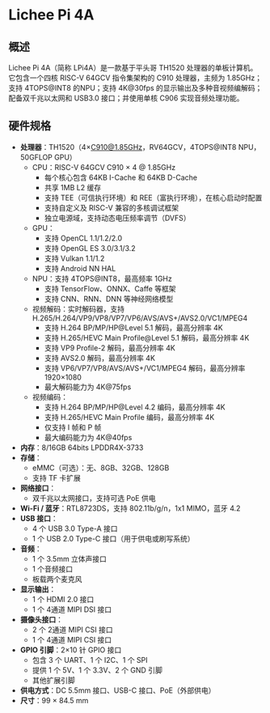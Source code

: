 # Lichee Pi 4A

## 概述

Lichee Pi 4A（简称 LPi4A）是一款基于平头哥 TH1520 处理器的单板计算机。它包含一个四核 RISC-V 64GCV 指令集架构的 C910 处理器，主频为 1.85GHz；支持 4TOPS@INT8 的NPU；支持 4K@30fps 的显示输出及多种音视频编解码；配备双千兆以太网和 USB3.0 接口；并使用单核 C906 实现音频处理功能。

## 硬件规格
- **处理器**：TH1520（4×C910@1.85GHz，RV64GCV，4TOPS@INT8 NPU，50GFLOP GPU）
  - CPU：RISC-V 64GCV C910 × 4 @ 1.85GHz
    - 每个核心包含 64KB I-Cache 和 64KB D-Cache
    - 共享 1MB L2 缓存
    - 支持 TEE（可信执行环境）和 REE（富执行环境），在核心启动时配置
    - 支持自定义及 RISC-V 兼容的多核调试框架
    - 独立电源域，支持动态电压频率调节（DVFS）
  - GPU：
    - 支持 OpenCL 1.1/1.2/2.0
    - 支持 OpenGL ES 3.0/3.1/3.2
    - 支持 Vulkan 1.1/1.2
    - 支持 Android NN HAL
  - NPU：支持 4TOPS@INT8，最高频率 1GHz
    - 支持 TensorFlow、ONNX、Caffe 等框架
    - 支持 CNN、RNN、DNN 等神经网络模型
  - 视频解码：实时解码器，支持 H.265/H.264/VP9/VP8/VP7/VP6/AVS/AVS+/AVS2.0/VC1/MPEG4
    - 支持 H.264 BP/MP/HP@Level 5.1 解码，最高分辨率 4K
    - 支持 H.265/HEVC Main Profile@Level 5.1 解码，最高分辨率 4K
    - 支持 VP9 Profile-2 解码，最高分辨率 4K
    - 支持 AVS2.0 解码，最高分辨率 4K
    - 支持 VP6/VP7/VP8/AVS/AVS+/VC1/MPEG4 解码，最高分辨率 1920×1080
    - 最大解码能力为 4K@75fps
  - 视频编码：
    - 支持 H.264 BP/MP/HP@Level 4.2 编码，最高分辨率 4K
    - 支持 H.265/HEVC Main Profile 编码，最高分辨率 4K
    - 仅支持 I 帧和 P 帧
    - 最大编码能力为 4K@40fps
- **内存**：8/16GB 64bits LPDDR4X-3733
- **存储**：
  - eMMC（可选）：无、8GB、32GB、128GB
  - 支持 TF 卡扩展
- **网络接口**：
  - 双千兆以太网接口，支持可选 PoE 供电
- **Wi-Fi / 蓝牙**：RTL8723DS，支持 802.11b/g/n，1x1 MIMO，蓝牙 4.2
- **USB 接口**：
  - 4 个 USB 3.0 Type-A 接口
  - 1 个 USB 2.0 Type-C 接口（用于供电或刷写系统）
- **音频**：
  - 1 个 3.5mm 立体声接口
  - 1 个音频接口
  - 板载两个麦克风
- **显示输出**：
  - 1 个 HDMI 2.0 接口
  - 1 个 4通道 MIPI DSI 接口
- **摄像头接口**：
  - 2 个 2通道 MIPI CSI 接口
  - 1 个 4通道 MIPI CSI 接口
- **GPIO 引脚**：2×10 针 GPIO 接口
  - 包含 3 个 UART、1 个 I2C、1 个 SPI
  - 提供 1 个 5V、1 个 3.3V、2 个 GND 引脚
  - 其他扩展引脚
- **供电方式**：DC 5.5mm 接口、USB-C 接口、PoE（外部供电）
- **尺寸**：99 × 84.5 mm